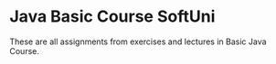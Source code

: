 # Java Basic Course SoftUni
These are all assignments from exercises and lectures in Basic Java Course.
